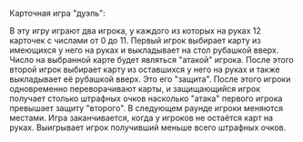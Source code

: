 Карточная игра "дуэль":

В эту игру играют два игрока, у каждого из которых на руках 12 карточек с числами от 0 до 11. 
Первый игрок выбирает карту из имеющихся у него на руках и выкладывает на стол рубашкой вверх. Число на выбранной карте будет являться "атакой" игрока. 
После этого второй игрок выбирает карту из оставшихся у него на руках и также выкладывает её рубашкой вверх. Это его "защита". 
После этого игроки одновременно переворачивают карты, и защищающийся игрок получает столько штрафных очков насколько "атака" первого игрока превышает защиту "второго". 
В следующем раунде игроки меняются местами.
Игра заканчивается, когда у игроков не остаётся карт на руках. Выигрывает игрок получивший меньше всего штрафных очков.
